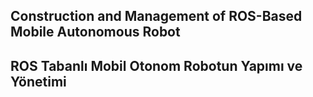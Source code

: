 ## Construction and Management of ROS-Based Mobile Autonomous Robot
## ROS Tabanlı Mobil Otonom Robotun Yapımı ve Yönetimi
